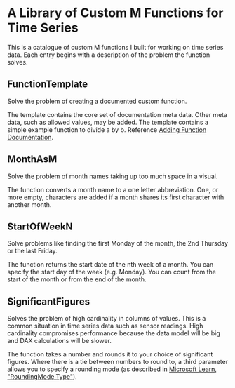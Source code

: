 # A Library of Custom M Functions for Time Series
This is a catalogue of custom M functions I built for working on time series data. Each entry begins with a description of the problem the function solves.

## FunctionTemplate
Solve the problem of creating a documented custom function.

The template contains the core set of documentation meta data. Other meta data, such as allowed values, may be added. The template contains a simple example function to divide a by b. Reference [Adding Function Documentation](https://learn.microsoft.com/en-us/power-query/handling-documentation).

## MonthAsM
Solve the problem of month names taking up too much space in a visual.

The function converts a month name to a one letter abbreviation. One, or more empty, characters are added if a month shares its first character with another month.

## StartOfWeekN
Solve problems like finding the first Monday of the month, the 2nd Thursday or the last Friday.

The function returns the start date of the nth week of a month. You can specify the start day of the week (e.g. Monday). You can count from the start of the month or from the end of the month.

## SignificantFigures
Solves the problem of high cardinality in columns of values. This is a common situation in time series data such as sensor readings. High cardinality compromises performance because the data model will be big and DAX calculations will be slower.

The function takes a number and rounds it to your choice of significant figures. Where there is a tie between numbers to round to, a third parameter allows you to specify a rounding mode (as described in [Microsoft Learn, "RoundingMode.Type"](https://learn.microsoft.com/en-us/powerquery-m/roundingmode-type)).


